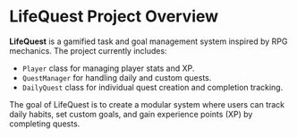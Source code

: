 # LifeQuest Project Overview

**LifeQuest** is a gamified task and goal management system inspired by RPG mechanics. The project currently includes:
- `Player` class for managing player stats and XP.
- `QuestManager` for handling daily and custom quests.
- `DailyQuest` class for individual quest creation and completion tracking.

The goal of LifeQuest is to create a modular system where users can track daily habits, set custom goals, and gain experience points (XP) by completing quests.

